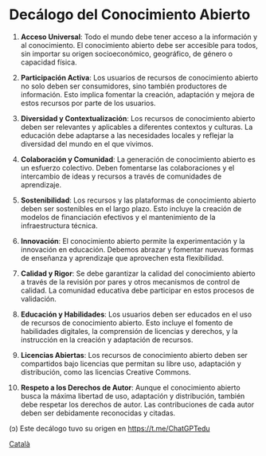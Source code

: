 # Decálogo del Conocimiento Abierto
1. **Acceso Universal**: Todo el mundo debe tener acceso a la información y al conocimiento. El conocimiento abierto debe ser accesible para todos, sin importar su origen socioeconómico, geográfico, de género o capacidad física.

2. **Participación Activa**: Los usuarios de recursos de conocimiento abierto no solo deben ser consumidores, sino también productores de información. Esto implica fomentar la creación, adaptación y mejora de estos recursos por parte de los usuarios.

3. **Diversidad y Contextualización**: Los recursos de conocimiento abierto deben ser relevantes y aplicables a diferentes contextos y culturas. La educación debe adaptarse a las necesidades locales y reflejar la diversidad del mundo en el que vivimos.

4. **Colaboración y Comunidad**: La generación de conocimiento abierto es un esfuerzo colectivo. Deben fomentarse las colaboraciones y el intercambio de ideas y recursos a través de comunidades de aprendizaje.

5. **Sostenibilidad**: Los recursos y las plataformas de conocimiento abierto deben ser sostenibles en el largo plazo. Esto incluye la creación de modelos de financiación efectivos y el mantenimiento de la infraestructura técnica.

6. **Innovación**: El conocimiento abierto permite la experimentación y la innovación en educación. Debemos abrazar y fomentar nuevas formas de enseñanza y aprendizaje que aprovechen esta flexibilidad.

7. **Calidad y Rigor**: Se debe garantizar la calidad del conocimiento abierto a través de la revisión por pares y otros mecanismos de control de calidad. La comunidad educativa debe participar en estos procesos de validación.

8. **Educación y Habilidades**: Los usuarios deben ser educados en el uso de recursos de conocimiento abierto. Esto incluye el fomento de habilidades digitales, la comprensión de licencias y derechos, y la instrucción en la creación y adaptación de recursos.

9. **Licencias Abiertas**: Los recursos de conocimiento abierto deben ser compartidos bajo licencias que permitan su libre uso, adaptación y distribución, como las licencias Creative Commons.

10. **Respeto a los Derechos de Autor**: Aunque el conocimiento abierto busca la máxima libertad de uso, adaptación y distribución, también debe respetar los derechos de autor. Las contribuciones de cada autor deben ser debidamente reconocidas y citadas.

(ɔ) Este decálogo tuvo su origen en https://t.me/ChatGPTedu

[Català](obert)
